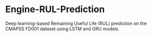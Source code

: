 # Engine-RUL-Prediction
 Deep learning-based Remaining Useful Life (RUL) prediction on the CMAPSS FD001 dataset using LSTM and GRU models.
